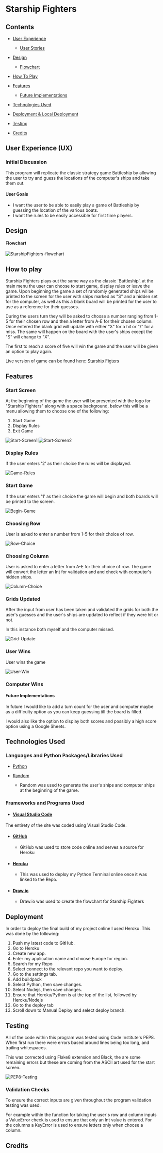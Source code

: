 # Starship Fighters

## Contents


* [User Experience](#user-experience-ux)
  * [User Stories](#user-stories)

* [Design](#design)
  * [Flowchart](#flowchart)

* [How To Play](#how-to-play)

* [Features](#features)
  * [Future Implementations](#future-implementations)

* [Technologies Used](#technologies-used)

* [Deployment & Local Deployment](#deployment--local-development)

* [Testing](#testing)

* [Credits](#credits)


## User Experience (UX) 

### Initial Discussion

This program will replicate the classic strategy game Battleship by allowing the user to try and guess the locations of the computer's ships and take them out. 

#### User Goals
 - I want the user to be able to easily play a game of Battleship by guessing the location of the various boats. 
 - I want the rules to be easily accessible for first time players. 

## Design

#### Flowchart

![StarshipFighters-flowchart](./README-images/starshipfightersflowchart.drawio.png)

## How to play

Starship Fighters plays out the same way as the classic 'Battleship', at the main menu the user can choose to start game, display rules or leave the game. Upon beginning the game a set of randomly generated ships wll be printed to the screen for the user with ships marked as "S" and a hidden set for the computer, as well as this a blank board will be printed for the user to use as a reference for their guesses. 

During the users turn they will be asked to choose a number ranging from 1-5 for their chosen row and then a letter from A-E for their chosen column. Once entered the blank grid will update with either "X" for a hit or "/" for a miss. The same will happen on the board with the user's ships except the "S" will change to "X".

The first to reach a score of five will win the game and the user will be given an option to play again. 

Live version of game can be found here:
[Starship Figters](https://starship-fighters-1c920d04c48c.herokuapp.com/)

## Features

### Start Screen

At the beginning of the game the user will be presented with the logo for "Starship Fighters" along with a space background, below this will be a menu allowing them to choose one of the following:

 1. Start Game
 2. Display Rules
 3. Exit Game

 ![Start-Screen1](./README-images/startscreen1.PNG)
 ![Start-Screen2](./README-images/startscreen2.PNG)

### Display Rules

If the user enters '2' as their choice the rules will be displayed. 

![Game-Rules](./README-images/gamerules.PNG)

### Start Game

If the user enters '1' as their choice the game will begin and both boards will be printed to the screen.

![Begin-Game](./README-images/begingame.PNG)

### Choosing Row

User is asked to enter a number from 1-5 for their choice of row.

![Row-Choice](./README-images/enterrow.PNG)

### Choosing Column

User is asked to enter a letter from A-E for their choice of row. The game will convert the letter an Int for validation and and check with computer's hidden ships.

![Column-Choice](./README-images/entercol.PNG)

### Grids Updated

After the input from user has been taken and validated the grids for both the user's guesses and the user's ships are updated to reflect if they were hit or not. 

In this instance both myself and the computer missed.

![Grid-Update](./README-images/gridupdate.PNG)

### User Wins

User wins the game

![User-Win](./README-images/winmessage.PNG)

### Computer Wins

#### Future Implementations

In future I would like to add a turn count for the user and computer maybe as a difficulty option as you can keep guessing till the board is filled. 

I would also like the option to display both scores and possibly a high score option using a Google Sheets. 

## Technologies Used

### Languages and Python Packages/Libraries Used

- [Python](https://www.python.org/) 

- [Random](https://www.w3schools.com/python/module_random.asp)
    - Random was used to generate the user's ships and computer ships at the beginning of the game. 

### Frameworks and Programs Used

- #### [Visual Studio Code](https://code.visualstudio.com/)
The entirety of the site was coded using Visual Studio Code.

- #### [GitHub](https://github.com/)
    - GitHub was used to store code online and serves a source for Heroku 

- #### [Heroku](https://dashboard.heroku.com/login)
    - This was used to deploy my Python Terminal online once it was linked to the Repo.

- #### [Draw.io](https://app.diagrams.net/)
    - Draw.io was used to create the flowchart for Starship Fighters

## Deployment

In order to deploy the final build of my project online I used Heroku. This was done by the following: 

1. Push my latest code to GitHub.
2. Go to Heroku
3. Create new app.
4. Enter my application name and choose Europe for region.
5. Search for my Repo
6. Select connect to the relevant repo you want to deploy.
7. Go to the settings tab.
8. Add buildpack
9. Select Python, then save changes.
10. Select Nodejs, then save changes.
11. Ensure that Heroku/Python is at the top of the list, followed by Heroku/Nodejs
12. Go to the deploy tab
13. Scroll down to Manual Deploy and select deploy branch.

## Testing

All of the code within this program was tested using Code Institute's PEP8. When first run there were errors based around lines being too long, and trailing whitespaces. 

This was corrected using Flake8 extension and Black, the are some remaining errors but these are coming from the ASCII art used for the start screen.

![PEP8-Testing](./README-images/pep8test.PNG)

### Validation Checks

To ensure the correct inputs are given throughout the program validation testing was used.

For example within the function for taking the user's row and column inputs a ValueError check is used to ensure that only an Int value is entered. For the columns a KeyError is used to ensure letters only when choose a column.

## Credits



